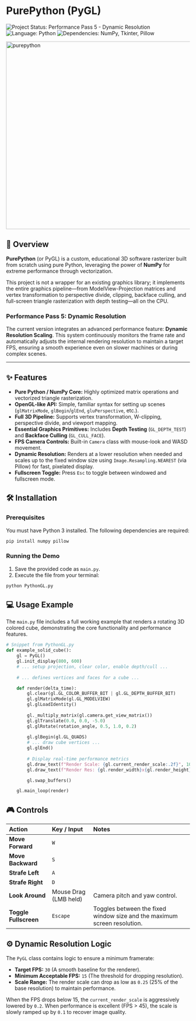 
# PurePython (PyGL)
![Project Status: Performance Pass 5 - Dynamic Resolution](https://img.shields.io/badge/Status-Performance%20Pass%205-blue)
![Language: Python](https://img.shields.io/badge/Language-Python-green)
![Dependencies: NumPy, Tkinter, Pillow](https://img.shields.io/badge/Dependencies-NumPy%2C%20Tkinter%2C%20Pillow-brightgreen)

<img width="1804" height="513" alt="purepython" src="https://github.com/user-attachments/assets/657b97b8-b0f2-4afa-941f-8837d463984b" />

## 🚀 Overview

**PurePython** (or PyGL) is a custom, educational 3D software rasterizer built from scratch using pure Python, leveraging the power of **NumPy** for extreme performance through vectorization.

This project is not a wrapper for an existing graphics library; it implements the entire graphics pipeline—from ModelView-Projection matrices and vertex transformation to perspective divide, clipping, backface culling, and full-screen triangle rasterization with depth testing—all on the CPU.

### Performance Pass 5: Dynamic Resolution

The current version integrates an advanced performance feature: **Dynamic Resolution Scaling**. This system continuously monitors the frame rate and automatically adjusts the internal rendering resolution to maintain a target FPS, ensuring a smooth experience even on slower machines or during complex scenes.

---

## ✨ Features

*   **Pure Python / NumPy Core:** Highly optimized matrix operations and vectorized triangle rasterization.
*   **OpenGL-like API:** Simple, familiar syntax for setting up scenes (`glMatrixMode`, `glBegin`/`glEnd`, `gluPerspective`, etc.).
*   **Full 3D Pipeline:** Supports vertex transformation, W-clipping, perspective divide, and viewport mapping.
*   **Essential Graphics Primitives:** Includes **Depth Testing** (`GL_DEPTH_TEST`) and **Backface Culling** (`GL_CULL_FACE`).
*   **FPS Camera Controls:** Built-in `Camera` class with mouse-look and WASD movement.
*   **Dynamic Resolution:** Renders at a lower resolution when needed and scales up to the fixed window size using `Image.Resampling.NEAREST` (via Pillow) for fast, pixelated display.
*   **Fullscreen Toggle:** Press `Esc` to toggle between windowed and fullscreen mode.

## 🛠️ Installation

### Prerequisites

You must have Python 3 installed. The following dependencies are required:

```bash
pip install numpy pillow
```

### Running the Demo

1. Save the provided code as `main.py`.
2. Execute the file from your terminal:

```bash
python PythonGL.py
```

## 💻 Usage Example

The `main.py` file includes a full working example that renders a rotating 3D colored cube, demonstrating the core functionality and performance features.

```python
# Snippet from PythonGL.py
def example_solid_cube():
    gl = PyGL()
    gl.init_display(800, 600)
    # ... setup projection, clear color, enable depth/cull ...
    
    # ... defines vertices and faces for a cube ...

    def render(delta_time):
        gl.clear(gl.GL_COLOR_BUFFER_BIT | gl.GL_DEPTH_BUFFER_BIT)
        gl.glMatrixMode(gl.GL_MODELVIEW)
        gl.glLoadIdentity()
        
        gl._multiply_matrix(gl.camera.get_view_matrix())
        gl.glTranslate(0.0, 0.0, -5.0) 
        gl.glRotate(rotation_angle, 0.5, 1.0, 0.2)
        
        gl.glBegin(gl.GL_QUADS)
        # ... draw cube vertices ...
        gl.glEnd()
        
        # Display real-time performance metrics
        gl.draw_text(f"Render Scale: {gl.current_render_scale:.2f}", 10, 10)
        gl.draw_text(f"Render Res: {gl.render_width}x{gl.render_height}", 10, 30)

        gl.swap_buffers()

    gl.main_loop(render)
```

## 🎮 Controls

| Action | Key / Input | Notes |
| :--- | :--- | :--- |
| **Move Forward** | `W` | |
| **Move Backward** | `S` | |
| **Strafe Left** | `A` | |
| **Strafe Right** | `D` | |
| **Look Around** | Mouse Drag (LMB held) | Camera pitch and yaw control. |
| **Toggle Fullscreen** | `Escape` | Toggles between the fixed window size and the maximum screen resolution. |

## ⚙️ Dynamic Resolution Logic

The `PyGL` class contains logic to ensure a minimum framerate:

*   **Target FPS:** `30` (A smooth baseline for the renderer).
*   **Minimum Acceptable FPS:** `15` (The threshold for dropping resolution).
*   **Scale Range:** The render scale can drop as low as `0.25` (25% of the base resolution) to maintain performance.

When the FPS drops below 15, the `current_render_scale` is aggressively lowered by `0.2`. When performance is excellent (FPS > 45), the scale is slowly ramped up by `0.1` to recover image quality.

